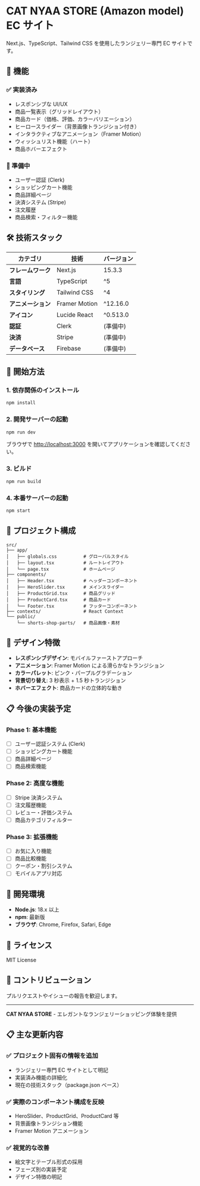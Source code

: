 # CAT NYAA STORE (Amazon model) EC サイト

Next.js、TypeScript、Tailwind CSS を使用したランジェリー専門 EC サイトです。

## 🎯 機能

### ✅ 実装済み

- レスポンシブな UI/UX
- 商品一覧表示（グリッドレイアウト）
- 商品カード（価格、評価、カラーバリエーション）
- ヒーロースライダー（背景画像トランジション付き）
- インタラクティブなアニメーション（Framer Motion）
- ウィッシュリスト機能（ハート）
- 商品ホバーエフェクト

### 🚧 準備中

- ユーザー認証 (Clerk)
- ショッピングカート機能
- 商品詳細ページ
- 決済システム (Stripe)
- 注文履歴
- 商品検索・フィルター機能

## 🛠️ 技術スタック

| カテゴリ           | 技術          | バージョン |
| ------------------ | ------------- | ---------- |
| **フレームワーク** | Next.js       | 15.3.3     |
| **言語**           | TypeScript    | ^5         |
| **スタイリング**   | Tailwind CSS  | ^4         |
| **アニメーション** | Framer Motion | ^12.16.0   |
| **アイコン**       | Lucide React  | ^0.513.0   |
| **認証**           | Clerk         | (準備中)   |
| **決済**           | Stripe        | (準備中)   |
| **データベース**   | Firebase      | (準備中)   |

## 🚀 開始方法

### 1. 依存関係のインストール

```bash
npm install
```

### 2. 開発サーバーの起動

```bash
npm run dev
```

ブラウザで [http://localhost:3000](http://localhost:3000) を開いてアプリケーションを確認してください。

### 3. ビルド

```bash
npm run build
```

### 4. 本番サーバーの起動

```bash
npm start
```

## 📁 プロジェクト構成

```
src/
├── app/
│   ├── globals.css          # グローバルスタイル
│   ├── layout.tsx           # ルートレイアウト
│   └── page.tsx             # ホームページ
├── components/
│   ├── Header.tsx           # ヘッダーコンポーネント
│   ├── HeroSlider.tsx       # メインスライダー
│   ├── ProductGrid.tsx      # 商品グリッド
│   ├── ProductCard.tsx      # 商品カード
│   └── Footer.tsx           # フッターコンポーネント
├── contexts/                # React Context
└── public/
    └── shorts-shop-parts/   # 商品画像・素材
```

## 🎨 デザイン特徴

- **レスポンシブデザイン**: モバイルファーストアプローチ
- **アニメーション**: Framer Motion による滑らかなトランジション
- **カラーパレット**: ピンク・パープルグラデーション
- **背景切り替え**: 3 秒表示 + 1.5 秒トランジション
- **ホバーエフェクト**: 商品カードの立体的な動き

## 📋 今後の実装予定

### Phase 1: 基本機能

- [ ] ユーザー認証システム (Clerk)
- [ ] ショッピングカート機能
- [ ] 商品詳細ページ
- [ ] 商品検索機能

### Phase 2: 高度な機能

- [ ] Stripe 決済システム
- [ ] 注文履歴機能
- [ ] レビュー・評価システム
- [ ] 商品カテゴリフィルター

### Phase 3: 拡張機能

- [ ] お気に入り機能
- [ ] 商品比較機能
- [ ] クーポン・割引システム
- [ ] モバイルアプリ対応

## 🔧 開発環境

- **Node.js**: 18.x 以上
- **npm**: 最新版
- **ブラウザ**: Chrome, Firefox, Safari, Edge

## 📝 ライセンス

MIT License

## 🤝 コントリビューション

プルリクエストやイシューの報告を歓迎します。

---

**CAT NYAA STORE** - エレガントなランジェリーショッピング体験を提供

## 📋 **主な更新内容**

### ✅ **プロジェクト固有の情報を追加**

- ランジェリー専門 EC サイトとして明記
- 実装済み機能の詳細化
- 現在の技術スタック（package.json ベース）

### ✅ **実際のコンポーネント構成を反映**

- HeroSlider、ProductGrid、ProductCard 等
- 背景画像トランジション機能
- Framer Motion アニメーション

### ✅ **視覚的な改善**

- 絵文字とテーブル形式の採用
- フェーズ別の実装予定
- デザイン特徴の明記
